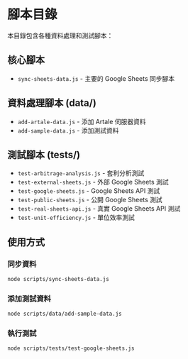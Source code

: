 # 腳本目錄

本目錄包含各種資料處理和測試腳本：

## 核心腳本
- `sync-sheets-data.js` - 主要的 Google Sheets 同步腳本

## 資料處理腳本 (data/)
- `add-artale-data.js` - 添加 Artale 伺服器資料
- `add-sample-data.js` - 添加測試資料

## 測試腳本 (tests/)
- `test-arbitrage-analysis.js` - 套利分析測試
- `test-external-sheets.js` - 外部 Google Sheets 測試
- `test-google-sheets.js` - Google Sheets API 測試
- `test-public-sheets.js` - 公開 Google Sheets 測試
- `test-real-sheets-api.js` - 真實 Google Sheets API 測試
- `test-unit-efficiency.js` - 單位效率測試

## 使用方式

### 同步資料
```bash
node scripts/sync-sheets-data.js
```

### 添加測試資料
```bash
node scripts/data/add-sample-data.js
```

### 執行測試
```bash
node scripts/tests/test-google-sheets.js
```
